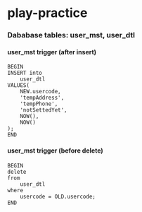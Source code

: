 # play-practice

### Dababase tables: user_mst, user_dtl

#### user_mst trigger (after insert)

    BEGIN
	INSERT into
		user_dtl
	VALUES(
		NEW.usercode,
		'tempAddress',
		'tempPhone',
		'notSettedYet',
		NOW(),
		NOW()
	);
    END

#### user_mst trigger (before delete)

    BEGIN
	delete
	from
		user_dtl
	where
		usercode = OLD.usercode;
    END
